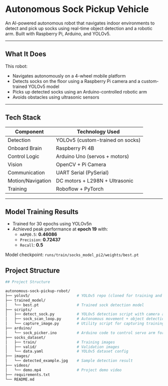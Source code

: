 # Autonomous Sock Pickup Vehicle

An AI-powered autonomous robot that navigates indoor environments to detect and pick up socks using real-time object detection and a robotic arm. Built with Raspberry Pi, Arduino, and YOLOv5.

---

## What It Does

This robot:
- Navigates autonomously on a 4-wheel mobile platform
- Detects socks on the floor using a Raspberry Pi camera and a custom-trained YOLOv5 model
- Picks up detected socks using an Arduino-controlled robotic arm
- Avoids obstacles using ultrasonic sensors

---

## Tech Stack

| Component        | Technology Used                  |
|----------------- |----------------------------------|
| Detection        | YOLOv5 (custom-trained on socks) |
| Onboard Brain    | Raspberry Pi 4B                  |
| Control Logic    | Arduino Uno (servos + motors)    |
| Vision           | OpenCV + Pi Camera               |
| Communication    | UART Serial (PySerial)           |
| Motion/Navigation| DC motors + L298N + Ultrasonic   |
| Training         | Roboflow + PyTorch               |

---

## Model Training Results

- Trained for 30 epochs using YOLOv5n
- Achieved peak performance at **epoch 19** with:
  - `mAP@0.5`: **0.46086**
  - `Precision`: **0.72437**
  - `Recall`: **0.5**

Model checkpoint: `runs/train/socks_model_pi2/weights/best.pt`

## Project Structure

```bash
## Project Structure

autonomous-sock-pickup-robot/
├── yolov5/                     # YOLOv5 repo (cloned for training and inference)
├── trained_model/
│   └── best.pt                 # Trained sock detection model
├── scripts/
│   ├── detect_sock.py          # YOLOv5 detection script with camera and Arduino trigger
│   ├── sock_scan_loop.py       # Autonomous movement + object detection loop
│   └── capture_image.py        # Utility script for capturing training images
├── arduino/
│   └── sock_picker.ino         # Arduino code to control servo arm for sock pickup
├── socks_dataset/
│   ├── train/                  # Training images
│   ├── valid/                  # Validation images
│   └── data.yaml               # YOLOv5 dataset config
├── images/
│   └── detected_example.jpg    # Sample detection result
├── videos/
│   └── demo.mp4                # Project demo video
├── requirements.txt
└── README.md

